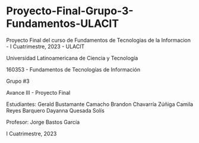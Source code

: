 # Proyecto-Final-Grupo-3-Fundamentos-ULACIT

Proyecto Final del curso de Fundamentos de Tecnologias de la Informacion - I Cuatrimestre, 2023 - ULACIT

Universidad Latinoamericana de Ciencia y Tecnología
 
160353 - Fundamentos de Tecnologías de Información
 
Grupo #3

Avance III - Proyecto Final
 
Estudiantes:
Gerald Bustamante Camacho
Brandon Chavarría Zúñiga
Camila Reyes Barquero
Dayanna Quesada Solís


Profesor:
Jorge Bastos García


I Cuatrimestre, 2023

